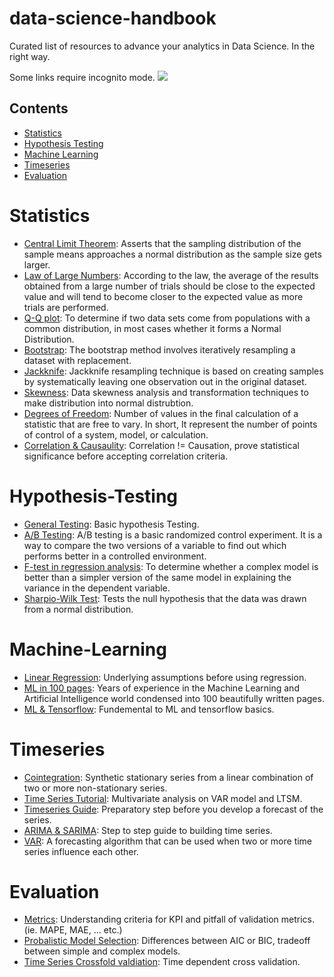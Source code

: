 # data-science-handbook
Curated list of resources to advance your analytics in Data Science. In the right way.

Some links require incognito mode. <img src='https://static-cdn.jtvnw.net/emoticons/v1/25/1.0'/>

## Contents

- [Statistics](#Statistics)
- [Hypothesis Testing](#Hypothesis-Testing)
- [Machine Learning](#Machine-Learning)
- [Timeseries](#Timeseries)
- [Evaluation](#Evaluation)


# Statistics
- [Central Limit Theorem](https://www.freecodecamp.org/news/how-to-visualize-the-central-limit-theorem-in-python-b619f5b00168/#:~:text=The%20Central%20Limit%20Theorem%20states,the%20shape%20of%20the%20population.): Asserts that the sampling distribution of the sample means approaches a normal distribution as the sample size gets larger.
- [Law of Large Numbers](https://levelup.gitconnected.com/large-numbers-and-central-limit-theorem-using-numpy-1c8199ef63b1): According to the law, the average of the results obtained from a large number of trials should be close to the expected value and will tend to become closer to the expected value as more trials are performed.
- [Q-Q plot](https://towardsdatascience.com/q-q-plots-explained-5aa8495426c0): To determine if two data sets come from populations with a common distribution, in most cases whether it forms a Normal Distribution.
- [Bootstrap](https://medium.com/swlh/bootstrap-sampling-using-pythons-numpy-85822d868977): The bootstrap method involves iteratively resampling a dataset with replacement.
- [Jackknife](https://towardsdatascience.com/resampling-methods-for-inference-analysis-e75fecfefcb2): Jackknife resampling technique is based on creating samples by systematically leaving one observation out in the original dataset.
- [Skewness](https://medium.com/dev-genius/skewness-and-kurtosis-in-data-science-aa795ba4b453): Data skewness analysis and transformation techniques to make distribution into normal distrubtion. 
- [Degrees of Freedom](http://sites.utexas.edu/sos/degreesfreedom/): Number of values in the final calculation of a statistic that are free to vary. In short, It represent the number of points of control of a system, model, or calculation.
- [Correlation & Causaulity](http://www.degeneratestate.org/posts/2018/Mar/24/causal-inference-with-python-part-1-potential-outcomes/): Correlation != Causation, prove statistical significance before accepting correlation criteria.
# Hypothesis-Testing
- [General Testing](https://towardsdatascience.com/hypothesis-testing-in-machine-learning-using-python-a0dc89e169ce): Basic hypothesis Testing.
- [A/B Testing](https://www.analyticsvidhya.com/blog/2020/10/ab-testing-data-science/): A/B testing is a basic randomized control experiment. It is a way to compare the two versions of a variable to find out which performs better in a controlled environment.
- [F-test in regression analysis](https://towardsdatascience.com/fisher-test-for-regression-analysis-1e1687867259): To determine whether a complex model is better than a simpler version of the same model in explaining the variance in the dependent variable.
- [Sharpio-Wilk Test](https://docs.scipy.org/doc/scipy/reference/generated/scipy.stats.shapiro.html): Tests the null hypothesis that the data was drawn from a normal distribution.

# Machine-Learning 
- [Linear Regression](https://towardsdatascience.com/assumptions-of-linear-regression-5d87c347140): Underlying assumptions before using regression.
- [ML in 100 pages](http://themlbook.com/wiki/doku.php): Years of experience in the Machine Learning and Artificial Intelligence world condensed into 100 beautifully written pages.
- [ML & Tensorflow](https://www.knowledgeisle.com/wp-content/uploads/2019/12/2-Aur%C3%A9lien-G%C3%A9ron-Hands-On-Machine-Learning-with-Scikit-Learn-Keras-and-Tensorflow_-Concepts-Tools-and-Techniques-to-Build-Intelligent-Systems-O%E2%80%99Reilly-Media-2019.pdf): Fundemental to ML and tensorflow basics.
# Timeseries
- [Cointegration](https://medium.com/ro-data-team-blog/measuring-correlation-ii-cointegration-for-time-series-analysis-f0f5e6f65f5): Synthetic stationary series from a linear combination of two or more non-stationary series.
- [Time Series Tutorial](https://www.youtube.com/watch?v=_vQ0W_qXMxk&feature=youtu.be): Multivariate analysis on VAR model and LTSM. 
- [Timeseries Guide](https://www.machinelearningplus.com/time-series/time-series-analysis-python/): Preparatory step before you develop a forecast of the series.
- [ARIMA & SARIMA](https://www.machinelearningplus.com/time-series/arima-model-time-series-forecasting-python/): Step to step guide to building time series. 
- [VAR](https://www.machinelearningplus.com/time-series/vector-autoregression-examples-python/#:~:text=Ok%2C%20so%20how%20is%20VAR,the%20variables%20influence%20each%20other.): A forecasting algorithm that can be used when two or more time series influence each other.

# Evaluation
- [Metrics](https://towardsdatascience.com/forecast-kpi-rmse-mae-mape-bias-cdc5703d242d): Understanding criteria for KPI and pitfall of validation metrics. (ie. MAPE, MAE, ... etc.)
- [Probalistic Model Selection](https://stats.stackexchange.com/questions/577/is-there-any-reason-to-prefer-the-aic-or-bic-over-the-other): Differences between AIC or BIC, tradeoff between simple and complex models.
- [Time Series Crossfold valdiation](https://medium.com/@soumyachess1496/cross-validation-in-time-series-566ae4981ce4): Time dependent cross validation.